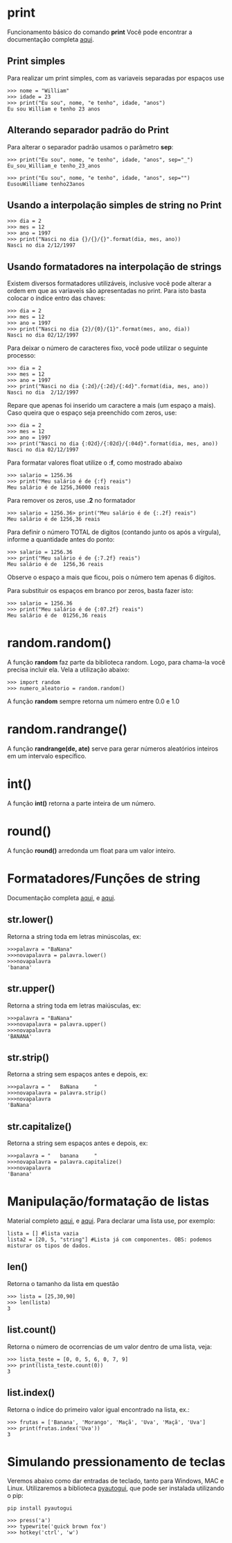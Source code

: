 # print
Funcionamento básico do comando **print**
Você pode encontrar a documentação completa [aqui](https://docs.python.org/3/library/string.html#formatexamples).

## Print simples
Para realizar um print simples, com as variaveis separadas por espaços use

	>>> nome = "William"
	>>> idade = 23
	>>> print("Eu sou", nome, "e tenho", idade, "anos")
	Eu sou William e tenho 23 anos

## Alterando separador padrão do Print
Para alterar o separador padrão usamos o parâmetro **sep**:

	>>> print("Eu sou", nome, "e tenho", idade, "anos", sep="_")
	Eu_sou_William_e tenho_23_anos

	>>> print("Eu sou", nome, "e tenho", idade, "anos", sep="")
	EusouWilliame tenho23anos

## Usando a interpolação simples de string no Print

	>>> dia = 2
	>>> mes = 12
	>>> ano = 1997
	>>> print("Nasci no dia {}/{}/{}".format(dia, mes, ano))
	Nasci no dia 2/12/1997

## Usando formatadores na interpolação de strings
Existem diversos formatadores utilizáveis, inclusive você pode alterar a ordem em que as variaveis são apresentadas no print.
Para isto basta colocar o índice entro das chaves:

	>>> dia = 2
	>>> mes = 12
	>>> ano = 1997
	>>> print("Nasci no dia {2}/{0}/{1}".format(mes, ano, dia))
	Nasci no dia 02/12/1997
Para deixar o número de caracteres fixo, você pode utilizar o seguinte processo:

	>>> dia = 2
	>>> mes = 12
	>>> ano = 1997
	>>> print("Nasci no dia {:2d}/{:2d}/{:4d}".format(dia, mes, ano))
	Nasci no dia  2/12/1997
Repare que apenas foi inserido um caractere a mais (um espaço a mais). Caso queira que o espaço seja preenchido com zeros, use:

	>>> dia = 2
	>>> mes = 12
	>>> ano = 1997
	>>> print("Nasci no dia {:02d}/{:02d}/{:04d}".format(dia, mes, ano))
	Nasci no dia 02/12/1997

Para formatar valores float utilize o **:f**, como mostrado abaixo

	>>> salario = 1256.36
	>>> print("Meu salário é de {:f} reais")
	Meu salário é de 1256,36000 reais

Para remover os zeros, use **.2** no formatador

	>>> salario = 1256.36> print("Meu salário é de {:.2f} reais")
	Meu salário é de 1256,36 reais

	
Para definir o número TOTAL de digitos (contando junto os após a vírgula), informe a quantidade antes do ponto:

	>>> salario = 1256.36
	>>> print("Meu salário é de {:7.2f} reais")
	Meu salário é de  1256,36 reais
Observe o espaço a mais que ficou, pois o número tem apenas 6 dígitos.

Para substituir os espaços em branco por zeros, basta fazer isto:

	>>> salario = 1256.36
	>>> print("Meu salário é de {:07.2f} reais")
	Meu salário é de  01256,36 reais


# random.random()
A função **random** faz parte da biblioteca random. Logo, para chama-la você precisa incluir ela. Vela a utilização abaixo:

    >>> import random
    >>> numero_aleatorio = random.random()
A função **random** sempre retorna um número entre 0.0 e 1.0


# random.randrange()
A função **randrange(de, ate)** serve para gerar números aleatórios inteiros em um intervalo específico.


# int()
A função **int()** retorna a parte inteira de um número.

# round()
A função **round()** arredonda um float para um valor inteiro.

# Formatadores/Funções de string
Documentação completa [aqui](https://docs.python.org/pt-br/3/library/stdtypes.html#text-sequence-type-str), e [aqui](https://docs.python.org/3.6/library/stdtypes.html#sequence-types-list-tuple-range).

## str.lower()
Retorna a string toda em letras minúscolas, ex:

	>>>palavra = "BaNana"
	>>>novapalavra = palavra.lower()
	>>>novapalavra
	'banana'

## str.upper()
Retorna a string toda em letras maiúsculas, ex:

	>>>palavra = "BaNana"
	>>>novapalavra = palavra.upper()
	>>>novapalavra
	'BANANA'

## str.strip()
Retorna a string sem espaços antes e depois, ex:

	>>>palavra = "   BaNana     "
	>>>novapalavra = palavra.strip()
	>>>novapalavra
	'BaNana'

## str.capitalize()
Retorna a string sem espaços antes e depois, ex:

	>>>palavra = "   banana     "
	>>>novapalavra = palavra.capitalize()
	>>>novapalavra
	'Banana'

# Manipulação/formatação de listas
Material completo [aqui](https://docs.python.org/pt-br/3/tutorial/datastructures.html), e [aqui](https://docs.python.org/3.6/library/stdtypes.html#sequence-types-list-tuple-range).
Para declarar uma lista use, por exemplo:

	lista = [] #lista vazia
	lista2 = [20, 5, "string"] #Lista já com componentes. OBS: podemos misturar os tipos de dados.

## len()
Retorna o tamanho da lista em questão
	
	>>> lista = [25,30,90]
	>>> len(lista)
	3

## list.count()
Retorna o número de ocorrencias de um valor dentro de uma lista, veja:

	>>> lista_teste = [0, 0, 5, 6, 0, 7, 9]
	>>> print(lista_teste.count(0))
	3

## list.index()
Retorna o índice do primeiro valor igual encontrado na lista, ex.:

	>>> frutas = ['Banana', 'Morango', 'Maçã', 'Uva', 'Maçã', 'Uva']
	>>> print(frutas.index('Uva'))
	3

# Simulando pressionamento de teclas
Veremos abaixo como dar entradas de teclado, tanto para Windows, MAC e Linux.
Utilizaremos a biblioteca [pyautogui](https://github.com/asweigart/pyautogui), que pode ser instalada utilizando o pip:

	pip install pyautogui

	>>> press('a')
	>>> typewrite('quick brown fox')
	>>> hotkey('ctrl', 'w')
